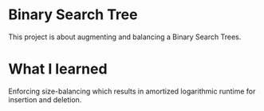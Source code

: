 # Binary Search Tree
This project is about augmenting and balancing a Binary Search Trees.

# What I learned
Enforcing size-balancing which results in amortized logarithmic runtime for insertion and deletion.
